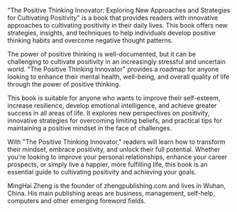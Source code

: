 
"The Positive Thinking Innovator: Exploring New Approaches and Strategies for Cultivating Positivity" is a book that provides readers with innovative approaches to cultivating positivity in their daily lives. This book offers new strategies, insights, and techniques to help individuals develop positive thinking habits and overcome negative thought patterns.

The power of positive thinking is well-documented, but it can be challenging to cultivate positivity in an increasingly stressful and uncertain world. "The Positive Thinking Innovator" provides a roadmap for anyone looking to enhance their mental health, well-being, and overall quality of life through the power of positive thinking.

This book is suitable for anyone who wants to improve their self-esteem, increase resilience, develop emotional intelligence, and achieve greater success in all areas of life. It explores new perspectives on positivity, innovative strategies for overcoming limiting beliefs, and practical tips for maintaining a positive mindset in the face of challenges.

With "The Positive Thinking Innovator," readers will learn how to transform their mindset, embrace positivity, and unlock their full potential. Whether you're looking to improve your personal relationships, enhance your career prospects, or simply live a happier, more fulfilling life, this book is an essential guide to cultivating positivity and achieving your goals.

MingHai Zheng is the founder of zhengpublishing.com and lives in Wuhan, China. His main publishing areas are business, management, self-help, computers and other emerging foreword fields.
